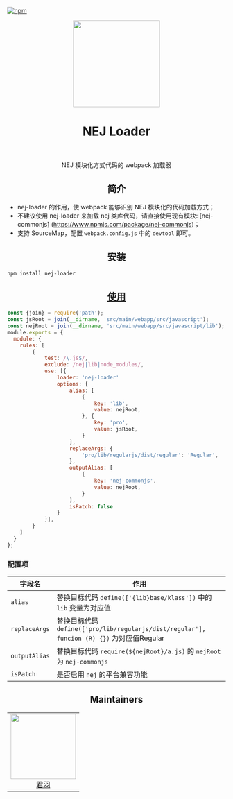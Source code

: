 [![npm][npm]][npm-url]

<div align="center">
  <!-- replace with accurate logo e.g from https://worldvectorlogo.com/ -->
  <a href="https://github.com/webpack/webpack">
    <img width="200" height="200" vspace="" hspace="25"
      src="https://cdn.rawgit.com/webpack/media/e7485eb2/logo/icon.svg">
  </a>
  <h1>NEJ Loader</h1>
  <p>NEJ 模块化方式代码的 webpack 加载器<p>
</div>

<h2 align="center">简介</h2>

* nej-loader 的作用，使 webpack 能够识别 NEJ 模块化的代码加载方式；
* 不建议使用 nej-loader 来加载 nej 类库代码，请直接使用现有模块: [nej-commonjs]
(https://www.npmjs.com/package/nej-commonjs)；
* 支持 SourceMap，配置 `webpack.config.js` 中的 `devtool` 即可。

<h2 align="center">安装</h2>

```bash
npm install nej-loader
```

<h2 align="center"><a href="https://webpack.js.org/concepts/loaders">使用</a></h2>

```javascript
const {join} = require('path');
const jsRoot = join(__dirname, 'src/main/webapp/src/javascript');
const nejRoot = join(__dirname, 'src/main/webapp/src/javascript/lib');
module.exports = {
  module: {
    rules: [
        { 
            test: /\.js$/, 
            exclude: /nej|lib|node_modules/,
            use: [{
                loader: 'nej-loader'
                options: {
                    alias: [
                        {
                            key: 'lib',
                            value: nejRoot,
                        }, {
                            key: 'pro',
                            value: jsRoot,
                        }
                    ], 
                    replaceArgs: {
                        'pro/lib/regularjs/dist/regular': 'Regular',
                    },
                    outputAlias: [
                        {
                            key: 'nej-commonjs',
                            value: nejRoot,
                        }
                    ],
                    isPatch: false
                }
            }],
        }
    ]
  }
};
```

### 配置项

字段名 | 作用
------------|-------
`alias` | 替换目标代码 `define(['{lib}base/klass'])` 中的 `lib` 变量为对应值
`replaceArgs` | 替换目标代码 `define(['pro/lib/regularjs/dist/regular'], funcion (R) {})` 为对应值Regular
`outputAlias` | 替换目标代码 `require(${nejRoot}/a.js)` 的 `nejRoot` 为 `nej-commonjs`
`isPatch` | 是否启用 `nej` 的平台兼容功能


<h2 align="center">Maintainers</h2>

<table>
  <tbody>
    <tr>
      <td align="center">
        <img width="150" height="150"
        src="https://avatars2.githubusercontent.com/u/10825163?v=4&s=150">
        </br>
        <a href="https://github.com/Imhype">君羽</a>
      </td>
    </tr>
  <tbody>
</table>


[npm]: https://img.shields.io/npm/v/nej-loader.svg
[npm-url]: https://npmjs.com/package/nej-loader
